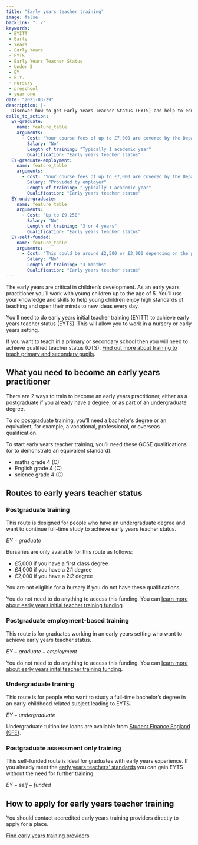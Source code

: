 ```yaml
---
title: "Early years teacher training"
image: false
backlink: "../"
keywords:
 - EYITT
 - Early
 - Years
 - Early Years
 - EYTS
 - Early Years Teacher Status
 - Under 5
 - EY
 - E.Y.
 - nursery
 - preschool
 - year one
date: "2021-03-29"
description: |-
  Discover how to get Early Years Teacher Status (EYTS) and help to educate and inspire future generations. Official guidance on early years teacher training.
calls_to_action:
  EY-graduate:
    name: feature_table
    arguments:
      - Cost: "Your course fees of up to £7,000 are covered by the Department for Education and are paid directly to the training provider. You do not need to do anything to access this funding."
        Salary: "No"
        Length of training: "Typically 1 academic year"
        Qualification: "Early years teacher status"
  EY-graduate-employment:
    name: feature_table
    arguments:
      - Cost: "Your course fees of up to £7,000 are covered by the Department for Education and are paid directly to the training provider. You do not need to do anything to access this funding."
        Salary: "Provided by employer"
        Length of training: "Typically 1 academic year"
        Qualification: "Early years teacher status"
  EY-undergraduate:
    name: feature_table
    arguments:
      - Cost: "Up to £9,250"
        Salary: "No"
        Length of training: "3 or 4 years"
        Qualification: "Early years teacher status"
  EY-self-funded:
    name: feature_table
    arguments:
      - Cost: "This could be around £2,500 or £3,000 depending on the provider"
        Salary: "No"
        Length of training: "3 months"
        Qualification: "Early years teacher status"
---
```


The early years are critical in children’s development. As an early years practitioner you’ll work with young children up to the age of 5. You’ll use your knowledge and skills to help young children enjoy high standards of teaching and open their minds to new ideas every day.

You’ll need to do early years initial teacher training (EYITT) to achieve early years teacher status (EYTS). This will allow you to work in a nursery or early years setting. 

If you want to teach in a primary or secondary school then you will need to achieve qualified teacher status (QTS). [Find out more about training to teach primary and secondary pupils](/train-to-be-a-teacher).

## What you need to become an early years practitioner

There are 2 ways to train to become an early years practitioner, either as a postgraduate if you already have a degree, or as part of an undergraduate degree. 

To do postgraduate training, you’ll need a bachelor’s degree or an equivalent, for example, a vocational, professional, or overseas qualification.

To start early years teacher training, you’ll need these GCSE qualifications (or to demonstrate an equivalent standard):

* maths grade 4 (C)
* English grade 4 (C)
* science grade 4 (C)

## Routes to early years teacher status

### Postgraduate training
This route is designed for people who have an undergraduate degree and want to continue full-time study to achieve early years teacher status. 

$EY-graduate$

Bursaries are only available for this route as follows:

* £5,000 if you have a first class degree
* £4,000 if you have a 2:1 degree
* £2,000 if you have a 2:2 degree

You are not eligible for a bursary if you do not have these qualifications.

You do not need to do anything to access this funding. You can [learn more about early years initial teacher training funding](https://www.gov.uk/guidance/early-years-initial-teacher-training-2023-to-2024-funding-guidance).

### Postgraduate employment-based training
This route is for graduates working in an early years setting who want to achieve early years teacher status.    

$EY-graduate-employment$

You do not need to do anything to access this funding. You can [learn more about early years inital teacher training funding](https://www.gov.uk/guidance/early-years-initial-teacher-training-2023-to-2024-funding-guidance).

### Undergraduate training
This route is for people who want to study a full-time bachelor’s degree in an early-childhood related subject leading to EYTS.

$EY-undergraduate$

Undergraduate tuition fee loans are available from [Student Finance England (SFE)](https://www.gov.uk/student-finance).

### Postgraduate assessment only training

This self-funded route is ideal for graduates with early years experience. If you already meet the [early years teachers’ standards](https://www.gov.uk/government/publications/early-years-teachers-standards) you can gain EYTS without the need for further training.

$EY-self-funded$

## How to apply for early years teacher training

You should contact accredited early years training providers directly to apply for a place.

<a href="https://www.gov.uk/government/publications/early-years-initial-teacher-training-itt-providers-and-school-direct-early-years-lead-organisations/early-years-initial-teacher-training-itt-providers-and-school-direct-lead-organisations" class="button">Find early years training providers</a>
